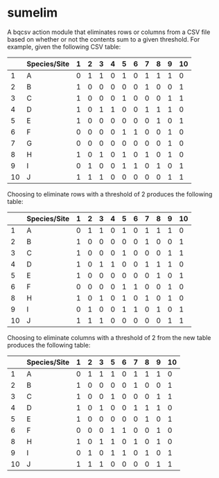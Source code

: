 # sumelim
A bqcsv action module that eliminates rows or columns from a CSV file based on whether or not the contents sum to a given threshold. For example, given the following CSV table:

|  |Species/Site|1|2|3|4|5|6|7|8|9|10|
|--|------------|-|-|-|-|-|-|-|-|-|--|
|1 |A           |0|1|1|0|1|0|1|1|1|0 |
|2 |B           |1|0|0|0|0|0|1|0|0|1 |
|3 |C           |1|0|0|0|1|0|0|0|1|1 |
|4 |D           |1|0|1|1|0|0|1|1|1|0 |
|5 |E           |1|0|0|0|0|0|0|1|0|1 |
|6 |F           |0|0|0|0|1|1|0|0|1|0 |
|7 |G           |0|0|0|0|0|0|0|0|1|0 |
|8 |H           |1|0|1|0|1|0|1|0|1|0 |
|9 |I           |0|1|0|0|1|1|0|1|0|1 |
|10|J           |1|1|1|0|0|0|0|0|1|1 |

Choosing to eliminate rows with a threshold of 2 produces the following table:

|  |Species/Site|1|2|3|4|5|6|7|8|9|10|
|--|------------|-|-|-|-|-|-|-|-|-|--|
|1 |A           |0|1|1|0|1|0|1|1|1|0 |
|2 |B           |1|0|0|0|0|0|1|0|0|1 |
|3 |C           |1|0|0|0|1|0|0|0|1|1 |
|4 |D           |1|0|1|1|0|0|1|1|1|0 |
|5 |E           |1|0|0|0|0|0|0|1|0|1 |
|6 |F           |0|0|0|0|1|1|0|0|1|0 |
|8 |H           |1|0|1|0|1|0|1|0|1|0 |
|9 |I           |0|1|0|0|1|1|0|1|0|1 |
|10|J           |1|1|1|0|0|0|0|0|1|1 |

Choosing to eliminate columns with a threshold of 2 from the new table produces the following table:

|  |Species/Site|1|2|3|5|6|7|8|9|10|
|--|------------|-|-|-|-|-|-|-|-|--|
|1 |A           |0|1|1|1|0|1|1|1|0 |
|2 |B           |1|0|0|0|0|1|0|0|1 |
|3 |C           |1|0|0|1|0|0|0|1|1 |
|4 |D           |1|0|1|0|0|1|1|1|0 |
|5 |E           |1|0|0|0|0|0|1|0|1 |
|6 |F           |0|0|0|1|1|0|0|1|0 |
|8 |H           |1|0|1|1|0|1|0|1|0 |
|9 |I           |0|1|0|1|1|0|1|0|1 |
|10|J           |1|1|1|0|0|0|0|1|1 |

